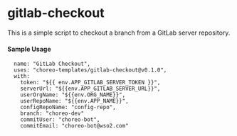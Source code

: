 # gitlab-checkout

This is a simple script to checkout a branch from a GitLab server repository.

#### Sample Usage

```
  name: "GitLab Checkout",
  uses: "choreo-templates/gitlab-checkout@v0.1.0",
  with:
    token: "${{ env.APP_GITLAB_SERVER_TOKEN }}",
    serverUrl: "${{env.APP_GITLAB_SERVER_URL}}",
    userOrgName: "${{env.ORG_NAME}}",
    userRepoName: "${{env.APP_NAME}}",
    configRepoName: "config-repo",
    branch: "choreo-dev"
    commitUser: "choreo-bot",
    commitEmail: "choreo-bot@wso2.com"
```
